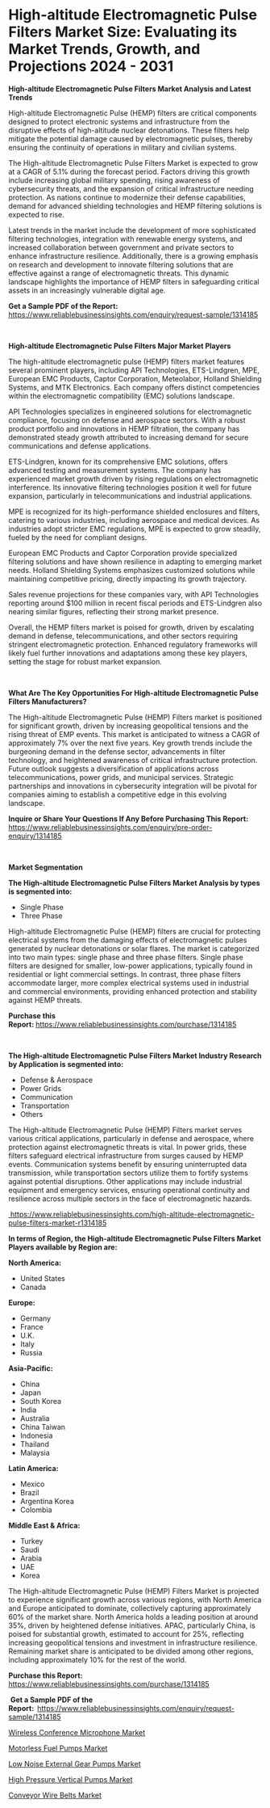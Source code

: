 <p><h1>High-altitude Electromagnetic Pulse Filters Market Size: Evaluating its Market Trends, Growth, and Projections 2024 - 2031</h1></p><p><strong>High-altitude Electromagnetic Pulse Filters Market Analysis and Latest Trends</strong></p>
<p><p>High-altitude Electromagnetic Pulse (HEMP) filters are critical components designed to protect electronic systems and infrastructure from the disruptive effects of high-altitude nuclear detonations. These filters help mitigate the potential damage caused by electromagnetic pulses, thereby ensuring the continuity of operations in military and civilian systems.</p><p>The High-altitude Electromagnetic Pulse Filters Market is expected to grow at a CAGR of 5.1% during the forecast period. Factors driving this growth include increasing global military spending, rising awareness of cybersecurity threats, and the expansion of critical infrastructure needing protection. As nations continue to modernize their defense capabilities, demand for advanced shielding technologies and HEMP filtering solutions is expected to rise.</p><p>Latest trends in the market include the development of more sophisticated filtering technologies, integration with renewable energy systems, and increased collaboration between government and private sectors to enhance infrastructure resilience. Additionally, there is a growing emphasis on research and development to innovate filtering solutions that are effective against a range of electromagnetic threats. This dynamic landscape highlights the importance of HEMP filters in safeguarding critical assets in an increasingly vulnerable digital age.</p></p>
<p><strong>Get a Sample PDF of the Report:&nbsp;</strong> <a href="https://www.reliablebusinessinsights.com/enquiry/request-sample/1314185?utm_campaign=1470&utm_medium=2&utm_source=Github&utm_content=ia&utm_term=12102024&utm_id=high-altitude-electromagnetic-pulse-filters">https://www.reliablebusinessinsights.com/enquiry/request-sample/1314185</a></p>
<p>&nbsp;</p>
<p><strong>High-altitude Electromagnetic Pulse Filters Major Market Players</strong></p>
<p><p>The high-altitude electromagnetic pulse (HEMP) filters market features several prominent players, including API Technologies, ETS-Lindgren, MPE, European EMC Products, Captor Corporation, Meteolabor, Holland Shielding Systems, and MTK Electronics. Each company offers distinct competencies within the electromagnetic compatibility (EMC) solutions landscape.</p><p>API Technologies specializes in engineered solutions for electromagnetic compliance, focusing on defense and aerospace sectors. With a robust product portfolio and innovations in HEMP filtration, the company has demonstrated steady growth attributed to increasing demand for secure communications and defense applications.</p><p>ETS-Lindgren, known for its comprehensive EMC solutions, offers advanced testing and measurement systems. The company has experienced market growth driven by rising regulations on electromagnetic interference. Its innovative filtering technologies position it well for future expansion, particularly in telecommunications and industrial applications.</p><p>MPE is recognized for its high-performance shielded enclosures and filters, catering to various industries, including aerospace and medical devices. As industries adopt stricter EMC regulations, MPE is expected to grow steadily, fueled by the need for compliant designs.</p><p>European EMC Products and Captor Corporation provide specialized filtering solutions and have shown resilience in adapting to emerging market needs. Holland Shielding Systems emphasizes customized solutions while maintaining competitive pricing, directly impacting its growth trajectory.</p><p>Sales revenue projections for these companies vary, with API Technologies reporting around $100 million in recent fiscal periods and ETS-Lindgren also nearing similar figures, reflecting their strong market presence.</p><p>Overall, the HEMP filters market is poised for growth, driven by escalating demand in defense, telecommunications, and other sectors requiring stringent electromagnetic protection. Enhanced regulatory frameworks will likely fuel further innovations and adaptations among these key players, setting the stage for robust market expansion.</p></p>
<p>&nbsp;</p>
<p><strong>What Are The Key Opportunities For High-altitude Electromagnetic Pulse Filters Manufacturers?</strong></p>
<p><p>The High-altitude Electromagnetic Pulse (HEMP) Filters market is positioned for significant growth, driven by increasing geopolitical tensions and the rising threat of EMP events. This market is anticipated to witness a CAGR of approximately 7% over the next five years. Key growth trends include the burgeoning demand in the defense sector, advancements in filter technology, and heightened awareness of critical infrastructure protection. Future outlook suggests a diversification of applications across telecommunications, power grids, and municipal services. Strategic partnerships and innovations in cybersecurity integration will be pivotal for companies aiming to establish a competitive edge in this evolving landscape.</p></p>
<p><strong>Inquire or Share Your Questions If Any Before Purchasing This Report:</strong> <a href="https://www.reliablebusinessinsights.com/enquiry/pre-order-enquiry/1314185?utm_campaign=1470&utm_medium=2&utm_source=Github&utm_content=ia&utm_term=12102024&utm_id=high-altitude-electromagnetic-pulse-filters">https://www.reliablebusinessinsights.com/enquiry/pre-order-enquiry/1314185</a></p>
<p>&nbsp;</p>
<p><strong>Market Segmentation</strong></p>
<p><strong>The High-altitude Electromagnetic Pulse Filters Market Analysis by types is segmented into:</strong></p>
<p><ul><li>Single Phase</li><li>Three Phase</li></ul></p>
<p><p>High-altitude Electromagnetic Pulse (HEMP) filters are crucial for protecting electrical systems from the damaging effects of electromagnetic pulses generated by nuclear detonations or solar flares. The market is categorized into two main types: single phase and three phase filters. Single phase filters are designed for smaller, low-power applications, typically found in residential or light commercial settings. In contrast, three phase filters accommodate larger, more complex electrical systems used in industrial and commercial environments, providing enhanced protection and stability against HEMP threats.</p></p>
<p><strong>Purchase this Report:&nbsp;</strong><a href="https://www.reliablebusinessinsights.com/purchase/1314185?utm_campaign=1470&utm_medium=2&utm_source=Github&utm_content=ia&utm_term=12102024&utm_id=high-altitude-electromagnetic-pulse-filters">https://www.reliablebusinessinsights.com/purchase/1314185</a></p>
<p>&nbsp;</p>
<p><strong>The High-altitude Electromagnetic Pulse Filters Market Industry Research by Application is segmented into:</strong></p>
<p><ul><li>Defense & Aerospace</li><li>Power Grids</li><li>Communication</li><li>Transportation</li><li>Others</li></ul></p>
<p><p>The High-altitude Electromagnetic Pulse (HEMP) Filters market serves various critical applications, particularly in defense and aerospace, where protection against electromagnetic threats is vital. In power grids, these filters safeguard electrical infrastructure from surges caused by HEMP events. Communication systems benefit by ensuring uninterrupted data transmission, while transportation sectors utilize them to fortify systems against potential disruptions. Other applications may include industrial equipment and emergency services, ensuring operational continuity and resilience across multiple sectors in the face of electromagnetic hazards.</p></p>
<p><a href="https://www.reliablebusinessinsights.com/high-altitude-electromagnetic-pulse-filters-market-r1314185?utm_campaign=1470&utm_medium=2&utm_source=Github&utm_content=ia&utm_term=12102024&utm_id=high-altitude-electromagnetic-pulse-filters">&nbsp;https://www.reliablebusinessinsights.com/high-altitude-electromagnetic-pulse-filters-market-r1314185</a></p>
<p><strong>In terms of Region, the High-altitude Electromagnetic Pulse Filters Market Players available by Region are:</strong></p>
<p>
    <p> <strong> North America: </strong>
        <ul>
            <li>United States</li>
            <li>Canada</li>
        </ul>
        </p> 
    <p> <strong> Europe: </strong>
        <ul>
            <li>Germany</li>
            <li>France</li>
            <li>U.K.</li>
            <li>Italy</li>
            <li>Russia</li>
        </ul>
        </p> 
    <p> <strong> Asia-Pacific: </strong>
        <ul>
            <li>China</li>
            <li>Japan</li>
            <li>South Korea</li>
            <li>India</li>
            <li>Australia</li>
            <li>China Taiwan</li>
            <li>Indonesia</li>
            <li>Thailand</li>
            <li>Malaysia</li>
        </ul>
        </p> 
    <p> <strong> Latin America: </strong>
        <ul>
            <li>Mexico</li>
            <li>Brazil</li>
            <li>Argentina Korea</li>
            <li>Colombia</li>
        </ul>
        </p> 
    <p> <strong> Middle East & Africa: </strong>
        <ul>
            <li>Turkey</li>
            <li>Saudi</li>
            <li>Arabia</li>
            <li>UAE</li>
            <li>Korea</li>
        </ul>
    </p>
    </p>
<p><p>The High-altitude Electromagnetic Pulse (HEMP) Filters Market is projected to experience significant growth across various regions, with North America and Europe anticipated to dominate, collectively capturing approximately 60% of the market share. North America holds a leading position at around 35%, driven by heightened defense initiatives. APAC, particularly China, is poised for substantial growth, estimated to account for 25%, reflecting increasing geopolitical tensions and investment in infrastructure resilience. Remaining market share is anticipated to be divided among other regions, including approximately 10% for the rest of the world.</p></p>
<p><strong>Purchase this Report: </strong><a href="https://www.reliablebusinessinsights.com/purchase/1314185?utm_campaign=1470&utm_medium=2&utm_source=Github&utm_content=ia&utm_term=12102024&utm_id=high-altitude-electromagnetic-pulse-filters">https://www.reliablebusinessinsights.com/purchase/1314185</a></p>
<p>&nbsp;<strong>Get a Sample PDF of the Report:&nbsp;&nbsp;</strong><a href="https://www.reliablebusinessinsights.com/enquiry/request-sample/1314185?utm_campaign=1470&utm_medium=2&utm_source=Github&utm_content=ia&utm_term=12102024&utm_id=high-altitude-electromagnetic-pulse-filters">https://www.reliablebusinessinsights.com/enquiry/request-sample/1314185</a></p>
<p><strong></strong></p>
<p><p><a href="https://github.com/DianaWilson796/Market-Research-Report-List-1/blob/main/wireless-conference-microphone-market.md?utm_campaign=1470&utm_medium=2&utm_source=Github&utm_content=ia&utm_term=12102024&utm_id=high-altitude-electromagnetic-pulse-filters">Wireless Conference Microphone Market</a></p><p><a href="https://www.linkedin.com/pulse/global-motorless-fuel-pumps-market-opportunities-forecast-period-nqqrc?utm_campaign=1470&utm_medium=2&utm_source=Github&utm_content=ia&utm_term=12102024&utm_id=high-altitude-electromagnetic-pulse-filters">Motorless Fuel Pumps Market</a></p><p><a href="https://www.linkedin.com/pulse/exploring-low-noise-external-gear-pumps-market-dynamics-global-cwuqc?utm_campaign=1470&utm_medium=2&utm_source=Github&utm_content=ia&utm_term=12102024&utm_id=high-altitude-electromagnetic-pulse-filters">Low Noise External Gear Pumps Market</a></p><p><a href="https://www.linkedin.com/pulse/global-high-pressure-vertical-pumps-market-analysis-trends-f4a4c?utm_campaign=1470&utm_medium=2&utm_source=Github&utm_content=ia&utm_term=12102024&utm_id=high-altitude-electromagnetic-pulse-filters">High Pressure Vertical Pumps Market</a></p><p><a href="https://www.linkedin.com/pulse/conveyor-wire-belts-sector-surge-91-growth-roadmap-2031-algocracy-zgh5c?utm_campaign=1470&utm_medium=2&utm_source=Github&utm_content=ia&utm_term=12102024&utm_id=high-altitude-electromagnetic-pulse-filters">Conveyor Wire Belts Market</a></p></p>